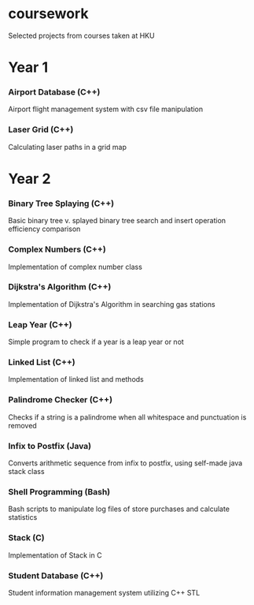 # coursework
Selected projects from courses taken at HKU

# Year 1
### Airport Database (C++)
Airport flight management system with csv file manipulation
### Laser Grid (C++)
Calculating laser paths in a grid map

# Year 2
### Binary Tree Splaying (C++)
Basic binary tree v. splayed binary tree search and insert operation efficiency comparison
### Complex Numbers (C++)
Implementation of complex number class
### Dijkstra's Algorithm (C++)
Implementation of Dijkstra's Algorithm in searching gas stations
### Leap Year (C++)
Simple program to check if a year is a leap year or not
### Linked List (C++)
Implementation of linked list and methods
### Palindrome Checker (C++)
Checks if a string is a palindrome when all whitespace and punctuation is removed
### Infix to Postfix (Java)
Converts arithmetic sequence from infix to postfix, using self-made java stack class
### Shell Programming (Bash)
Bash scripts to manipulate log files of store purchases and calculate statistics
### Stack (C)
Implementation of Stack in C
### Student Database (C++)
Student information management system utilizing C++ STL
